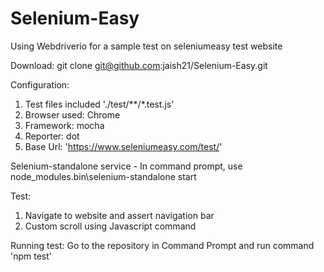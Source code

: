 # Selenium-Easy
Using Webdriverio for a sample test on seleniumeasy test website

Download: git clone git@github.com:jaish21/Selenium-Easy.git

Configuration:
1. Test files included './test/**/*.test.js'
2. Browser used: Chrome
3. Framework: mocha
4. Reporter: dot
5. Base Url: 'https://www.seleniumeasy.com/test/'

Selenium-standalone service - In command prompt, use node_modules\.bin\selenium-standalone start

Test: 
1. Navigate to website and assert navigation bar
2. Custom scroll using Javascript command

Running test: Go to the repository in Command Prompt and run command 'npm test'

